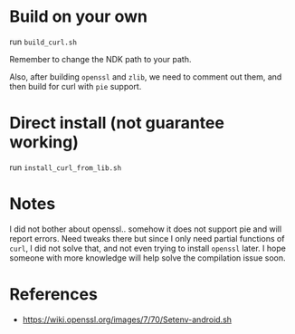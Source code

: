# Build on your own

run `build_curl.sh`

Remember to change the NDK path to your path.

Also, after building `openssl` and `zlib`, we need to comment out them, and then build for curl with `pie` support.

# Direct install (not guarantee working)

run `install_curl_from_lib.sh`

# Notes

I did not bother about openssl.. somehow it does not support pie and will report errors. Need tweaks there but since I only need partial functions of `curl`, I did not solve that, and not even trying to install `openssl` later. I hope someone with more knowledge will help solve the compilation issue soon.

# References

* https://wiki.openssl.org/images/7/70/Setenv-android.sh
